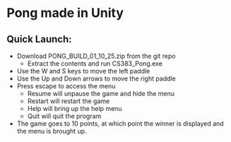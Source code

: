 # Pong made in Unity

## Quick Launch:
* Download PONG_BUILD_01_10_25.zip from the git repo
  * Extract the contents and run CS383_Pong.exe
* Use the W and S keys to move the left paddle
* Use the Up and Down arrows to move the right paddle
* Press escape to access the menu
  * Resume will unpause the game and hide the menu
  * Restart will restart the game
  * Help will bring up the help menu
  * Quit will quit the program
* The game goes to 10 points, at which point the winner is displayed and the menu is brought up.
